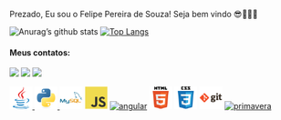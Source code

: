 Prezado, Eu sou o Felipe Pereira de Souza! Seja bem vindo 😎👩🏾‍💻

![Anurag’s github stats](https://github-readme-stats.vercel.app/api?username=FelipePereiraSouza&show_icons=true&count_private=true&theme=synthwave)
[![Top Langs](https://github-readme-stats.vercel.app/api/top-langs/?username=FelipePereiraSouza&exclude_repo=cem_clipnet&layout=compact&theme=synthwave
)](https://github.com/anuraghazra/github-readme-stats)

#### Meus contatos:
[<img src="https://img.shields.io/badge/linkedin-%230077B5.svg?&style=for-the-badge&logo=linkedin&logoColor=white" />](https://www.linkedin.com/in/felipe-pereira-de-souza-ab726b215/)
[<img src="https://img.shields.io/badge/WhatsApp-25D366?style=for-the-badge&logo=whatsapp&logoColor=white" />](https://api.whatsapp.com/send?phone=5511958120155)
[<img src="https://img.shields.io/badge/-Outlook-%23E4405F.svg?&style=for-the-badge&logo=Gmail&logoColor=white" />](https://outlook.live.com/mail/0/inbox)

<a href="https://www.java.com/pt-BR/" target="_blank"> <img src="https://raw.githubusercontent.com/devicons/devicon/master/icons/java/java-original.svg" alt="java" width="40" height="40"/>
<a href="https://www.python.org" target="_blank"> <img src="https://raw.githubusercontent.com/devicons/devicon/master/icons/python/python-original.svg" alt="python" width="40" height="40"/> 
<a href="https://www.mysql.com/" target="_blank"> <img src="https://raw.githubusercontent.com/devicons/devicon/master/icons/mysql/mysql-original-wordmark.svg" alt="mysql" width="40" height="40"/></a>
<a href="https://developer.mozilla.org/en-US/docs/Web/JavaScript" target="_blank"> <img src="https://raw.githubusercontent.com/devicons/devicon/master/icons/javascript/javascript-original.svg" alt="javascript" width="40" height="40"/></a>
<a href="https://angular.io" target="_blank"> <img src="https://angular.io/assets/images/logos/angular/angular.svg" alt="angular" width="40" height="40"/></a>
<a href="https://www.w3.org/html/" target="_blank"> <img src="https://raw.githubusercontent.com/devicons/devicon/master/icons/html5/html5-original-wordmark.svg" alt="html5" width="40" altura="40"/></a> 
<a href="https://www.w3schools.com/css/" target="_blank"> <img src="https://raw.githubusercontent.com/devicons/devicon/master/icons/css3/css3-original-wordmark.svg" alt="css3" width="40" altura="40"/></a>
<a href="https://git-scm.com/" target="_blank"> <img src="https://raw.githubusercontent.com/devicons/devicon/master/icons/git/git-original-wordmark.svg" alt="git" width="40" height="40"/></a>
<a href="https://spring.io/" target="_blank"> <img src = "https://www.vectorlogo.zone/logos/springio/springio-icon.svg" alt = "primavera" largura = "40" altura = "40" /> </a>
